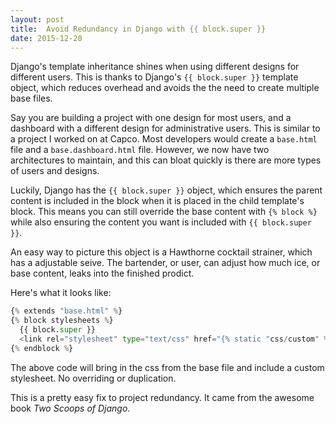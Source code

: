 ```yaml
---
layout: post
title:  Avoid Redundancy in Django with {{ block.super }}
date: 2015-12-20
---
```


Django's template inheritance shines when using different designs for different users. This is thanks to Django's `{{ block.super }}` template object, which reduces overhead and avoids the the need to create multiple base files.

Say you are building a project with one design for most users, and a dashboard with a different design for administrative users. This is similar to a project I worked on at Capco. Most developers would create a `base.html` file and a `base.dashboard.html` file. However, we now have two architectures to maintain, and this can bloat quickly is there are more types of users and designs.

Luckily, Django has the `{{ block.super }}` object, which ensures the parent content is included in the block when it is placed in the child template's block. This means you can still override the base content with `{% block %}` while also ensuring the content you want is included with `{{ block.super }}`.

An easy way to picture this object is a Hawthorne cocktail strainer, which has a adjustable seive. The bartender, or user, can adjust how much ice, or base content, leaks into the finished prodict.

Here's what it looks like:

``` python
{% extends "base.html" %}
{% block stylesheets %}
  {{ block.super }}
  <link rel="stylesheet" type="text/css" href="{% static "css/custom" %}" />
{% endblock %}
```

The above code will bring in the css from the base file and include a custom stylesheet. No overriding or duplication.

This is a pretty easy fix to project redundancy. It came from the awesome book *Two Scoops of Django*.
